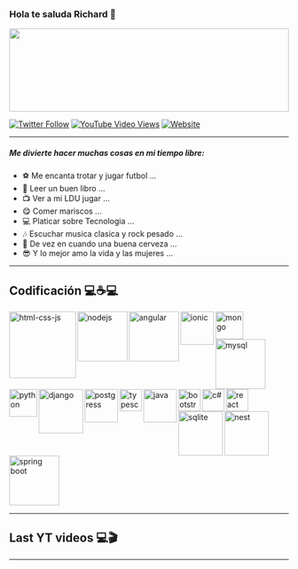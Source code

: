 ### Hola te saluda Richard 👋

<img src="https://i.pinimg.com/originals/9b/7a/a3/9b7aa3832d787c909a9f56c5764e2649.gif" style="width:100%;height:150px;" />

<br/>

[![Twitter Follow](https://img.shields.io/twitter/follow/Richard6_10?color=green&label=Richard&logo=twitter&style=for-the-badge)](https://twitter.com/Richard6_10) [![YouTube Video Views](https://img.shields.io/youtube/views/XDQ1qC6DCQs?color=green&label=Richard&logo=youtube&logoColor=red&style=for-the-badge)](https://www.youtube.com/channel/UCvHWv1YfSPOwAyW2c3UQvJw) [![Website](https://img.shields.io/website?label=Richard&logo=blogger&style=for-the-badge&up_message=Blog&url=https%3A%2F%2Fblogrichardfernando.blogspot.com%2F)](https://blogrichardfernando.blogspot.com/)

---
##### Me divierte hacer muchas cosas en mi tiempo libre:

- ⚽ Me encanta trotar y jugar futbol ...
- 📖 Leer un buen libro ...
- 📺 Ver a mi LDU jugar ...
- 😋 Comer mariscos ...
- 💻 Platicar sobre Tecnologia ...
- 🎶 Escuchar musica clasica y rock pesado ...
- 🍺 De vez en cuando una buena cerveza ...
- 😎 Y lo mejor amo la vida y las mujeres ...

---
## Codificación 💻☕💻

<img align="left" src="https://www.qweb.com.mx/wp-content/uploads/2018/06/1499794874html5-js-css3-logo-png.png" width="120px" alt="html-css-js" />

<img align="left" src="https://nodejs.org/static/images/logos/nodejs-new-pantone-black.svg" width="90px" alt="nodejs" />

<img align="left" src="https://www.salamarkesa.com/wp-content/uploads/2019/10/angular-servidor-subir.png" width="90px" alt="angular" />

<img align="left" src="http://tech.tribalyte.eu/wp-content/uploads/2018/05/ionic.png" width="60px" alt="ionic" />

<img align="left" src="https://victorroblesweb.es/wp-content/uploads/2016/11/mongodb.png" width="50px" alt="mongo" />

<img align="left" src="https://download.logo.wine/logo/MySQL/MySQL-Logo.wine.png" width="90px" alt="mysql" />

<img align="left" src="https://upload.wikimedia.org/wikipedia/commons/thumb/0/0a/Python.svg/1024px-Python.svg.png" width="50px" alt="python" />

<img align="left" src="https://elwhileinfinito.files.wordpress.com/2015/03/django_logo1.png?w=517&h=269" width="80px" alt="django" />

<img align="left" src="https://www.softdor.com/blog/wp-content/uploads/2019/03/postgresql-logo.png" width="60px" alt="postgress" />

<img align="left" src="https://upload.wikimedia.org/wikipedia/commons/thumb/4/4c/Typescript_logo_2020.svg/1200px-Typescript_logo_2020.svg.png" width="40px" alt="typescript" /> 

<img align="left" src="https://i.blogs.es/8d2420/650_1000_java/1366_2000.png" width="60px" alt="java" />

<img align="left" src="https://upload.wikimedia.org/wikipedia/commons/thumb/b/b2/Bootstrap_logo.svg/1024px-Bootstrap_logo.svg.png" width="40px" alt="bootstrap" />  

<img align="left" src="https://upload.wikimedia.org/wikipedia/commons/thumb/8/82/C_Sharp_logo.png/715px-C_Sharp_logo.png" width="40px" alt="c#" />

<img align="left" src="https://upload.wikimedia.org/wikipedia/commons/thumb/4/47/React.svg/1200px-React.svg.png" width="40px" alt="react" />

<img align="left" src="https://upload.wikimedia.org/wikipedia/commons/thumb/3/38/SQLite370.svg/1200px-SQLite370.svg.png" width="80px" alt="sqlite" />

<img align="left" src="https://manticore-labs.com/wp-content/uploads/2019/02/nest.png" width="80px" alt="nest" />

<img src="https://cleventy.com/wp-content/uploads/2020/05/spring-boot.png" width="90px" alt="spring boot" />  

<br/>

---
## Last YT videos 💻🎬
<!-- YT:START -->
<!-- YT:END -->
---



